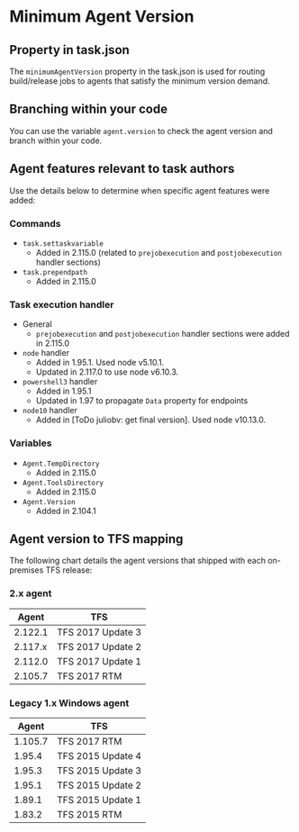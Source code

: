 # Minimum Agent Version

## Property in task.json

The `minimumAgentVersion` property in the task.json is used for routing build/release jobs to agents that satisfy the minimum version demand.

## Branching within your code

You can use the variable `agent.version` to check the agent version and branch within your code.

## Agent features relevant to task authors

Use the details below to determine when specific agent features were added:

### Commands

* `task.settaskvariable`
  - Added in 2.115.0 (related to `prejobexecution` and `postjobexecution` handler sections)
* `task.prependpath`
  - Added in 2.115.0

### Task execution handler

* General
  - `prejobexecution` and `postjobexecution` handler sections were added in 2.115.0
* `node` handler
  - Added in 1.95.1. Used node v5.10.1.
  - Updated in 2.117.0 to use node v6.10.3.
* `powershell3` handler
  - Added in 1.95.1
  - Updated in 1.97 to propagate `Data` property for endpoints
* `node10` handler
  - Added in [ToDo juliobv: get final version]. Used node v10.13.0.

### Variables

* `Agent.TempDirectory`
  - Added in 2.115.0
* `Agent.ToolsDirectory`
  - Added in 2.115.0
* `Agent.Version`
  - Added in 2.104.1

## Agent version to TFS mapping

The following chart details the agent versions that shipped with each on-premises TFS release:

### 2.x agent

| Agent   | TFS               |
|---------|-------------------|
| 2.122.1 | TFS 2017 Update 3 |
| 2.117.x | TFS 2017 Update 2 |
| 2.112.0 | TFS 2017 Update 1 |
| 2.105.7 | TFS 2017 RTM      |


### Legacy 1.x Windows agent

| Agent   | TFS               |
|---------|-------------------|
| 1.105.7 | TFS 2017 RTM      |
| 1.95.4  | TFS 2015 Update 4 |
| 1.95.3  | TFS 2015 Update 3 |
| 1.95.1  | TFS 2015 Update 2 |
| 1.89.1  | TFS 2015 Update 1 |
| 1.83.2  | TFS 2015 RTM      |
